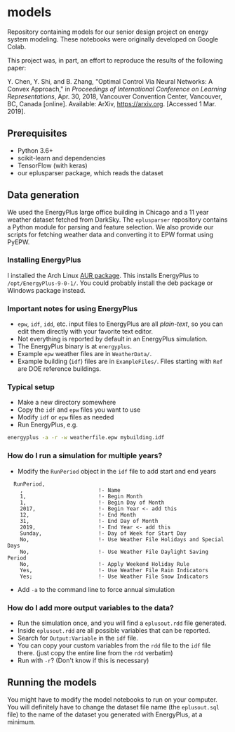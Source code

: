 # models

Repository containing models for our senior design project on energy system
modeling. These notebooks were originally developed on Google Colab.

This project was, in part, an effort to reproduce the results of the following
paper:

Y. Chen, Y. Shi,  and B. Zhang, "Optimal Control Via Neural Networks: A Convex
Approach," in *Proceedings of International Conference on Learning
Representations*, Apr. 30, 2018, Vancouver Convention Center, Vancouver, BC,
Canada [online]. Available: ArXiv, https://arxiv.org. [Accessed 1 Mar. 2019].

## Prerequisites

- Python 3.6+
- scikit-learn and dependencies
- TensorFlow (with keras)
- our eplusparser package, which reads the dataset

## Data generation

We used the EnergyPlus large office building in Chicago and a 11 year
weather dataset fetched from DarkSky. The `eplusparser` repository contains a
Python module for parsing and feature selection. We also provide our scripts
for fetching weather data and converting it to EPW format using PyEPW.

### Installing EnergyPlus

I installed the Arch Linux [AUR
package](https://aur.archlinux.org/packages/energyplus/).
This installs EnergyPlus to `/opt/EnergyPlus-9-0-1/`. You could probably
install the deb package or Windows package instead.

### Important notes for using EnergyPlus

- `epw`, `idf`, `idd`, etc. input files to EnergyPlus are all *plain-text*, so
  you can edit them directly with your favorite text editor.
- Not everything is reported by default in an EnergyPlus simulation.
- The EnergyPlus binary is at `energyplus`.
- Example `epw` weather files are in `WeatherData/`.
- Example building (`idf`) files are in `ExampleFiles/`. Files starting with
  `Ref` are DOE reference buildings.
  
### Typical setup

- Make a new directory somewhere
- Copy the `idf` and `epw` files you want to use
- Modify `idf` or `epw` files as needed
- Run EnergyPlus, e.g.

```bash
energyplus -a -r -w weatherfile.epw mybuilding.idf
```

### How do I run a simulation for multiple years?

- Modify the `RunPeriod` object in the `idf` file to add start and end years

```
  RunPeriod,
    ,                        !- Name 
    1,                       !- Begin Month
    1,                       !- Begin Day of Month
    2017,                    !- Begin Year <- add this
    12,                      !- End Month
    31,                      !- End Day of Month
    2019,                    !- End Year <- add this
    Sunday,                  !- Day of Week for Start Day
    No,                      !- Use Weather File Holidays and Special Days 
    No,                      !- Use Weather File Daylight Saving Period
    No,                      !- Apply Weekend Holiday Rule 
    Yes,                     !- Use Weather File Rain Indicators
    Yes;                     !- Use Weather File Snow Indicators
```

- Add `-a` to the command line to force annual simulation

### How do I add more output variables to the data?

- Run the simulation once, and you will find a `eplusout.rdd` file generated.
- Inside `eplusout.rdd` are all possible variables that can be reported.
- Search for `Output:Variable` in the `idf` file.
- You can copy your custom variables from the `rdd` file to the `idf` file
  there.  (just copy the entire line from the `rdd` verbatim)
- Run with `-r`? (Don't know if this is necessary)

## Running the models

You might have to modify the model notebooks to run on your computer. You will
definitely have to change the dataset file name (the `eplusout.sql` file) to
the name of the dataset you generated with EnergyPlus, at a minimum.
